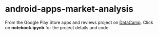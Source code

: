 # android-apps-market-analysis
From the Google Play Store apps and reviews project on <a href = https://learn.datacamp.com/projects/619>DataCamp</a>. Click on <b>notebook.ipynb</b> for the project details and code.
